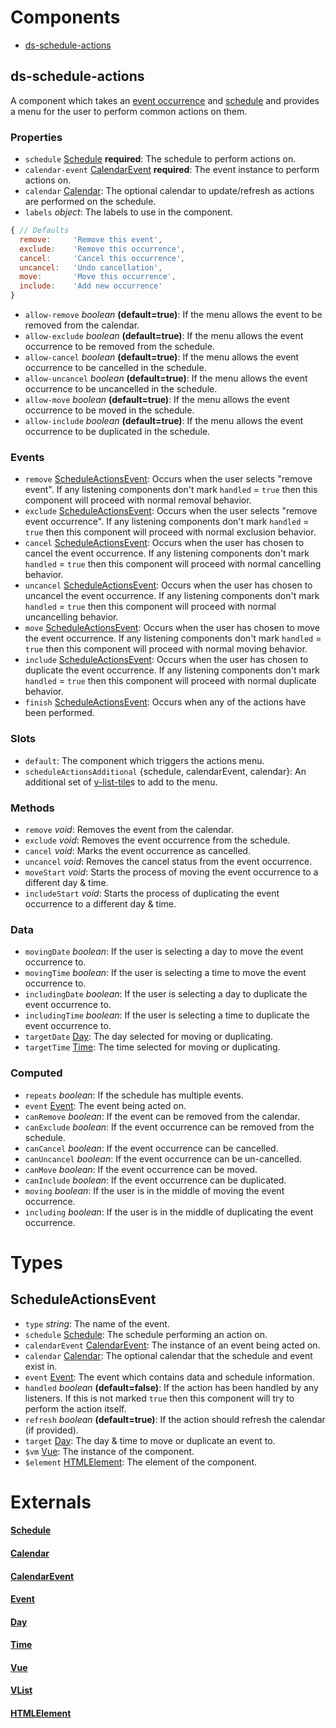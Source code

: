 # Components
- [ds-schedule-actions](#ds-schedule-actions)


## ds-schedule-actions

A component which takes an [event occurrence](#CalendarEvent) and [schedule](#Schedule) and provides a menu for the user to perform common actions on them.

### Properties
- `schedule` [Schedule](#Schedule) **required**: The schedule to perform actions on.
- `calendar-event` [CalendarEvent](#CalendarEvent) **required**: The event instance to perform actions on.
- `calendar` [Calendar](#Calendar): The optional calendar to update/refresh as actions are performed on the schedule.
- `labels` *object*: The labels to use in the component.
```javascript
{ // Defaults
  remove:     'Remove this event',
  exclude:    'Remove this occurrence',
  cancel:     'Cancel this occurrence',
  uncancel:   'Undo cancellation',
  move:       'Move this occurrence',
  include:    'Add new occurrence'
}
```
- `allow-remove` *boolean* **(default=true)**: If the menu allows the event to be removed from the calendar.
- `allow-exclude` *boolean* **(default=true)**: If the menu allows the event occurrence to be removed from the schedule.
- `allow-cancel` *boolean* **(default=true)**: If the menu allows the event occurrence to be cancelled in the schedule.
- `allow-uncancel` *boolean* **(default=true)**: If the menu allows the event occurrence to be uncancelled in the schedule.
- `allow-move` *boolean* **(default=true)**: If the menu allows the event occurrence to be moved in the schedule.
- `allow-include` *boolean* **(default=true)**: If the menu allows the event occurrence to be duplicated in the schedule.

### Events
- `remove` [ScheduleActionsEvent](#ScheduleActionsEvent): Occurs when the user selects "remove event". If any listening components don't mark `handled` = `true` then this component will proceed with normal removal behavior.
- `exclude` [ScheduleActionsEvent](#ScheduleActionsEvent): Occurs when the user selects "remove event occurrence". If any listening components don't mark `handled` = `true` then this component will proceed with normal exclusion behavior.
- `cancel` [ScheduleActionsEvent](#ScheduleActionsEvent): Occurs when the user has chosen to cancel the event occurrence. If any listening components don't mark `handled` = `true` then this component will proceed with normal cancelling behavior.
- `uncancel` [ScheduleActionsEvent](#ScheduleActionsEvent): Occurs when the user has chosen to uncancel the event occurrence. If any listening components don't mark `handled` = `true` then this component will proceed with normal uncancelling behavior.
- `move` [ScheduleActionsEvent](#ScheduleActionsEvent): Occurs when the user has chosen to move the event occurrence. If any listening components don't mark `handled` = `true` then this component will proceed with normal moving behavior.
- `include` [ScheduleActionsEvent](#ScheduleActionsEvent): Occurs when the user has chosen to duplicate the event occurrence. If any listening components don't mark `handled` = `true` then this component will proceed with normal duplicate behavior.
- `finish` [ScheduleActionsEvent](#ScheduleActionsEvent): Occurs when any of the actions have been performed.

### Slots
- `default`: The component which triggers the actions menu.
- `scheduleActionsAdditional` {schedule, calendarEvent, calendar}: An additional set of [v-list-tile](#VList)s to add to the menu.

### Methods
- `remove` *void*: Removes the event from the calendar.
- `exclude` *void*: Removes the event occurrence from the schedule.
- `cancel` *void*: Marks the event occurrence as cancelled.
- `uncancel` *void*: Removes the cancel status from the event occurrence.
- `moveStart` *void*: Starts the process of moving the event occurrence to a different day & time.
- `includeStart` *void*: Starts the process of duplicating the event occurrence to a different day & time.

### Data
- `movingDate` *boolean*: If the user is selecting a day to move the event occurrence to.
- `movingTime` *boolean*: If the user is selecting a time to move the event occurrence to.
- `includingDate` *boolean*: If the user is selecting a day to duplicate the event occurrence to.
- `includingTime` *boolean*: If the user is selecting a time to duplicate the event occurrence to.
- `targetDate` [Day](#Day): The day selected for moving or duplicating.
- `targetTime` [Time](#Time): The time selected for moving or duplicating.

### Computed
- `repeats` *boolean*: If the schedule has multiple events.
- `event` [Event](#Event): The event being acted on.
- `canRemove` *boolean*: If the event can be removed from the calendar.
- `canExclude` *boolean*: If the event occurrence can be removed from the schedule.
- `canCancel` *boolean*: If the event occurrence can be cancelled.
- `canUncancel` *boolean*: If the event occurrence can be un-cancelled.
- `canMove` *boolean*: If the event occurrence can be moved.
- `canInclude` *boolean*: If the event occurrence can be duplicated.
- `moving` *boolean*: If the user is in the middle of moving the event occurrence.
- `including` *boolean*: If the user is in the middle of duplicating the event occurrence.

# Types

## ScheduleActionsEvent
- `type` *string*: The name of the event.
- `schedule` [Schedule](#Schedule): The schedule performing an action on.
- `calendarEvent` [CalendarEvent](#CalendarEvent): The instance of an event being acted on.
- `calendar` [Calendar](#Calendar): The optional calendar that the schedule and event exist in.
- `event` [Event](#Event): The event which contains data and schedule information.
- `handled` *boolean* **(default=false)**: If the action has been handled by any listeners. If this is not marked `true` then this component will try to perform the action itself.
- `refresh` *boolean* **(default=true)**: If the action should refresh the calendar (if provided).
- `target` [Day](#Day): The day & time to move or duplicate an event to.
- `$vm` [Vue](#Vue): The instance of the component.
- `$element` [HTMLElement](#HTMLElement): The element of the component.

# Externals

#### [Schedule](https://clickermonkey.github.io/dayspan/docs/classes/schedule.html)
#### [Calendar](https://clickermonkey.github.io/dayspan/docs/classes/calendar.html)
#### [CalendarEvent](https://clickermonkey.github.io/dayspan/docs/classes/calendarevent.html)
#### [Event](https://clickermonkey.github.io/dayspan/docs/classes/event.html)
#### [Day](https://clickermonkey.github.io/dayspan/docs/classes/day.html)
#### [Time](https://clickermonkey.github.io/dayspan/docs/classes/time.html)
#### [Vue](https://vuejs.org/v2/guide/instance.html)
#### [VList](https://vuetifyjs.com/en/components/lists)
#### [HTMLElement](https://developer.mozilla.org/en-US/docs/Web/API/HTMLElement)
